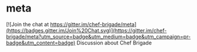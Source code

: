 # meta

[![Join the chat at https://gitter.im/chef-brigade/meta](https://badges.gitter.im/Join%20Chat.svg)](https://gitter.im/chef-brigade/meta?utm_source=badge&utm_medium=badge&utm_campaign=pr-badge&utm_content=badge)
Discussion about Chef Brigade
